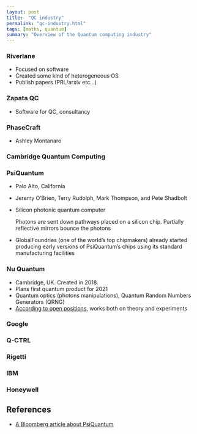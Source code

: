 ```yaml
---
layout: post
title:  "QC industry"
permalink: "qc-industry.html"
tags: [maths, quantum] 
summary: "Overview of the Quantum computing industry"
---
```


### Riverlane
* Focused on software
* Created some kind of heterogeneous OS
* Publish papers (PRL/arxiv etc...)

### Zapata QC
* Software for QC, consultancy

### PhaseCraft
* Ashley Montanaro

### Cambridge Quantum Computing

### PsiQuantum
* Palo Alto, California
* Jeremy O’Brien, Terry Rudolph, Mark Thompson, and Pete Shadbolt
* Silicon photonic quantum computer
  
  Photons are sent down pathways placed on a silicon chip. Partially reflective mirrors bounce the photons
* GlobalFoundries (one of the world’s top chipmakers) already started producing early versions of PsiQuantum’s chips using its standard manufacturing facilities


### Nu Quantum
* Cambridge, UK. Created in 2018.
* Plans first quantum product for 2021
* Quantum optics (photons manipulations), Quantum Random Numbers Generators (QRNG)
* [According to open positions](https://nu-quantum.com/jobs), works both on theory and experiments

### Google


### Q-CTRL

### Rigetti


### IBM

### Honeywell



## References
* [A Bloomberg article about PsiQuantum](https://www.bloomberg.com/news/articles/2020-04-06/quantum-computing-startup-raises-215-million-for-faster-device)